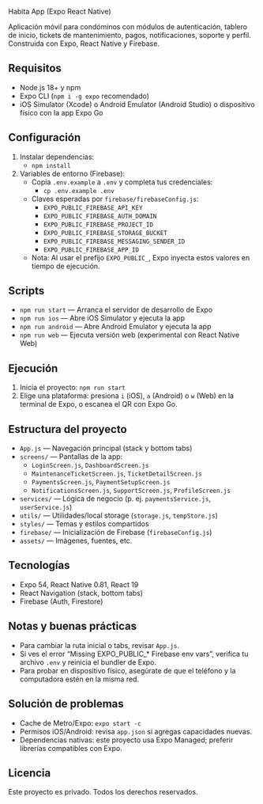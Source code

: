 Habita App (Expo React Native)

Aplicación móvil para condóminos con módulos de autenticación, tablero de inicio, tickets de mantenimiento, pagos, notificaciones, soporte y perfil. Construida con Expo, React Native y Firebase.

## Requisitos
- Node.js 18+ y npm
- Expo CLI (`npm i -g expo` recomendado)
- iOS Simulator (Xcode) o Android Emulator (Android Studio) o dispositivo físico con la app Expo Go

## Configuración
1. Instalar dependencias:
   - `npm install`
2. Variables de entorno (Firebase):
   - Copia `.env.example` a `.env` y completa tus credenciales:
     - `cp .env.example .env`
   - Claves esperadas por `firebase/firebaseConfig.js`:
     - `EXPO_PUBLIC_FIREBASE_API_KEY`
     - `EXPO_PUBLIC_FIREBASE_AUTH_DOMAIN`
     - `EXPO_PUBLIC_FIREBASE_PROJECT_ID`
     - `EXPO_PUBLIC_FIREBASE_STORAGE_BUCKET`
     - `EXPO_PUBLIC_FIREBASE_MESSAGING_SENDER_ID`
     - `EXPO_PUBLIC_FIREBASE_APP_ID`
   - Nota: Al usar el prefijo `EXPO_PUBLIC_`, Expo inyecta estos valores en tiempo de ejecución.

## Scripts
- `npm run start` — Arranca el servidor de desarrollo de Expo
- `npm run ios` — Abre iOS Simulator y ejecuta la app
- `npm run android` — Abre Android Emulator y ejecuta la app
- `npm run web` — Ejecuta versión web (experimental con React Native Web)

## Ejecución
1. Inicia el proyecto: `npm run start`
2. Elige una plataforma: presiona `i` (iOS), `a` (Android) o `w` (Web) en la terminal de Expo, o escanea el QR con Expo Go.

## Estructura del proyecto
- `App.js` — Navegación principal (stack y bottom tabs)
- `screens/` — Pantallas de la app:
  - `LoginScreen.js`, `DashboardScreen.js`
  - `MaintenanceTicketScreen.js`, `TicketDetailScreen.js`
  - `PaymentsScreen.js`, `PaymentSetupScreen.js`
  - `NotificationsScreen.js`, `SupportScreen.js`, `ProfileScreen.js`
- `services/` — Lógica de negocio (p. ej. `paymentsService.js`, `userService.js`)
- `utils/` — Utilidades/local storage (`storage.js`, `tempStore.js`)
- `styles/` — Temas y estilos compartidos
- `firebase/` — Inicialización de Firebase (`firebaseConfig.js`)
- `assets/` — Imágenes, fuentes, etc.

## Tecnologías
- Expo 54, React Native 0.81, React 19
- React Navigation (stack, bottom tabs)
- Firebase (Auth, Firestore)

## Notas y buenas prácticas
- Para cambiar la ruta inicial o tabs, revisar `App.js`.
- Si ves el error “Missing EXPO_PUBLIC_* Firebase env vars”, verifica tu archivo `.env` y reinicia el bundler de Expo.
- Para probar en dispositivo físico, asegúrate de que el teléfono y la computadora estén en la misma red.

## Solución de problemas
- Cache de Metro/Expo: `expo start -c`
- Permisos iOS/Android: revisa `app.json` si agregas capacidades nuevas.
- Dependencias nativas: este proyecto usa Expo Managed; preferir librerías compatibles con Expo.

## Licencia
Este proyecto es privado. Todos los derechos reservados.
